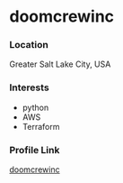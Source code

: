 # doomcrewinc

### Location
Greater Salt Lake City, USA

### Interests
- python
- AWS
- Terraform

### Profile Link
[doomcrewinc](https://github.com/doomcrewinc)
